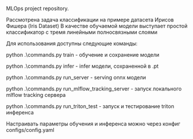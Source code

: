 MLOps project repository.

Рассмотрена задача классификации на примере датасета Ирисов Фишера (Iris Dataset)
В качестве обучаемой модели выступает простой классификатор с тремя линейными полносвязными слоями


Для использования доступны следующие команды:

python .\commands.py train - обучение и сохранение модели

python .\commands.py infer - infer модели, сохраненной в .pt

python .\commands.py run_server - serving onnx модели

python .\commands.py run_mlflow_tracking_server - запуск локального mlflow tracking сервера

python .\commands.py run_triton_test - запуск и тестирование triton инференса


Настраивать параметры обучения и инференса можно через конфиг configs/config.yaml
